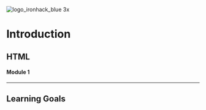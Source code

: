 ![logo_ironhack_blue 3x](https://user-images.githubusercontent.com/23629340/34613710-001e3d1c-f22f-11e7-94aa-dc14d02ac32f.png)
# Introduction
## HTML

#### Module 1

---

## Learning Goals